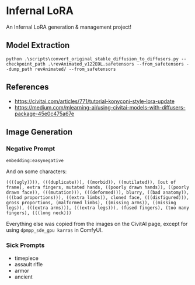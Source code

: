 # Infernal LoRA
An Infernal LoRA generation &amp; management project!

## Model Extraction

```
python .\scripts\convert_original_stable_diffusion_to_diffusers.py --checkpoint_path .\revAnimated_v122EOL.safetensors --from_safetensors --dump_path revAnimated/ --from_safetensors
```

## References

- https://civitai.com/articles/771/tutorial-konyconi-style-lora-update
- https://medium.com/mlearning-ai/using-civitai-models-with-diffusers-package-45e0c475a67e

## Image Generation

### Negative Prompt

```
embedding:easynegative
```

And on some characters:

```
((((ugly)))), (((duplicate))), ((morbid)), ((mutilated)), [out of frame], extra fingers, mutated hands, ((poorly drawn hands)), ((poorly drawn face)), (((mutation))), (((deformed))), blurry, ((bad anatomy)), (((bad proportions))), ((extra limbs)), cloned face, (((disfigured))), gross proportions, (malformed limbs), ((missing arms)), ((missing legs)), (((extra arms))), (((extra legs))), (fused fingers), (too many fingers), (((long neck)))
```

Everything else was copied from the images on the CivitAI page, except for using `dpmpp_sde_gpu karras` in ComfyUI.

### Sick Prompts

- timepiece
- assault rifle
- armor
- ancient
